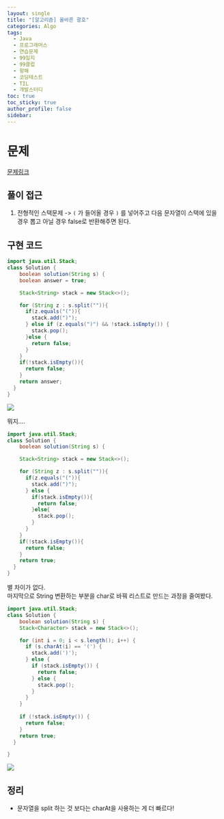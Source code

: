 ```yaml
---
layout: single
title: "[알고리즘] 올바른 괄호"
categories: Algo
tags:
  - Java
  - 프로그래머스
  - 연습문제
  - 99일지
  - 99클럽
  - 항해
  - 코딩테스트
  - TIL
  - 개발스터디
toc: true
toc_sticky: true
author_profile: false
sidebar:
---
```


# 문제

[문제링크](https://school.programmers.co.kr/learn/courses/30/lessons/12909)

## 풀이 접근

1. 전형적인 스택문제 -> `(` 가 들어올 경우 `)` 를 넣어주고 다음 문자열이 스택에 있을 경우 뽑고 아닐 경우 false로 반환해주면 된다.

## 구현 코드 

```java
import java.util.Stack;
class Solution {
    boolean solution(String s) {
    boolean answer = true;

    Stack<String> stack = new Stack<>();

    for (String z : s.split("")){
      if(z.equals("(")){
        stack.add(")");
      } else if (z.equals(")") && !stack.isEmpty()) {
        stack.pop();
      }else {
        return false;
      }
    }
    if(!stack.isEmpty()){
      return false;
    }
    return answer;
  }
}

```

![](https://i.imgur.com/x8Sfk3J.png)

뭐지....

```java
import java.util.Stack;
class Solution {
    boolean solution(String s) {

    Stack<String> stack = new Stack<>();

    for (String z : s.split("")){
      if(z.equals("(")){
        stack.add(")");
      } else {
        if(stack.isEmpty()){
          return false;
        }else{
          stack.pop();
        }
      }
    }
    if(!stack.isEmpty()){
      return false;
    }
    return true;
  }
}


```

별 차이가 없다.  
마지막으로 String 변환하는 부분을 char로 바꿔 리스트로 만드는 과정을 줄여봤다. 

```java
import java.util.Stack;
class Solution {
    boolean solution(String s) {
    Stack<Character> stack = new Stack<>();

    for (int i = 0; i < s.length(); i++) {
      if (s.charAt(i) == '(') {
        stack.add(')');
      } else {
        if (stack.isEmpty()) {
          return false;
        } else {
          stack.pop();
        }
      }
    }
    
    if (!stack.isEmpty()) {
      return false;
    }
    return true;
  }

}
```

![](https://i.imgur.com/WjByehH.png)

## 정리

- 문자열을 split 하는 것 보다는 charAt을 사용하는 게 더 빠르다!






